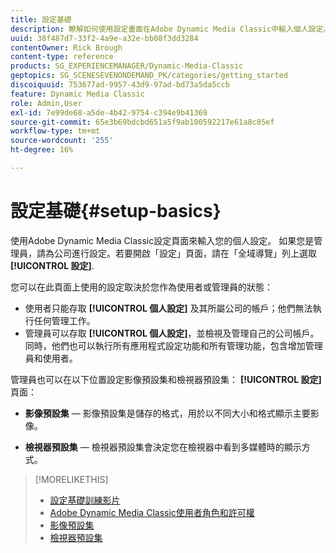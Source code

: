 ```yaml
---
title: 設定基礎
description: 瞭解如何使用設定畫面在Adobe Dynamic Media Classic中輸入個人設定。 如果您是管理員，請為公司進行設定。
uuid: 38f487d7-33f2-4a9e-a32e-bb08f3dd3284
contentOwner: Rick Brough
content-type: reference
products: SG_EXPERIENCEMANAGER/Dynamic-Media-Classic
geptopics: SG_SCENESEVENONDEMAND_PK/categories/getting_started
discoiquuid: 753677ad-9957-43d9-97ad-bd73a5da5ccb
feature: Dynamic Media Classic
role: Admin,User
exl-id: 7e99de68-a5de-4b42-9754-c394e9b41369
source-git-commit: 65e3b69bdcbd651a5f9ab100592217e61a8c05ef
workflow-type: tm+mt
source-wordcount: '255'
ht-degree: 16%

---
```


# 設定基礎{#setup-basics}

使用Adobe Dynamic Media Classic設定頁面來輸入您的個人設定。 如果您是管理員，請為公司進行設定。若要開啟「設定」頁面，請在「全域導覽」列上選取 **[!UICONTROL 設定]**.

您可以在此頁面上使用的設定取決於您作為使用者或管理員的狀態：

* 使用者只能存取 **[!UICONTROL 個人設定]** 及其所屬公司的帳戶；他們無法執行任何管理工作。
* 管理員可以存取 **[!UICONTROL 個人設定]**，並檢視及管理自己的公司帳戶。 同時，他們也可以執行所有應用程式設定功能和所有管理功能，包含增加管理員和使用者。

管理員也可以在以下位置設定影像預設集和檢視器預設集： **[!UICONTROL 設定]** 頁面：

* **影像預設集**  — 影像預設集是儲存的格式，用於以不同大小和格式顯示主要影像。

* **檢視器預設集**  — 檢視器預設集會決定您在檢視器中看到多媒體時的顯示方式。

>[!MORELIKETHIS]
>
>* [設定基礎訓練影片](https://s7d5.scene7.com/s7viewers/html5/VideoViewer.html?videoserverurl=https://s7d5.scene7.com/is/content/&amp;emailurl=https://s7d5.scene7.com/s7/emailFriend&amp;serverUrl=https://s7d5.scene7.com/is/image/&amp;config=Scene7SharedAssets/Universal_HTML5_Video&amp;contenturl=https://s7d5.scene7.com/skins/&amp;asset=S7tutorials/573_Setup%20Basics_converted%20renamed_Getting%20Started-AVS)
>* [Adobe Dynamic Media Classic使用者角色和許可權](administration-setup.md#user_administration)
>* [影像預設集](application-setup.md#image_presets)
>* [檢視器預設集](application-setup.md#viewer_presets)

